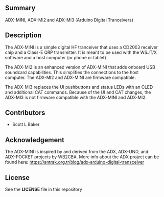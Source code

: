 
## Summary

ADX-MINI, ADX-MI2 and ADX-MI3 (Arduino Digital Tranceivers)


## Description


The ADX-MINI is a simple digital HF tranceiver that uses a CD2003 receiver chip
and a Class-E QRP transmitter. It is meant to be used with the WSJT/X software
and a host computer (or phone or tablet).

The ADX-MI2 is an enhanced version of ADX-MINI that adds onboard USB soundcard capabilities. This simplifies the connections to the host computer. The ADX-MI2 and ADX-MINI are firmware compatible.

The ADX-MI3 replaces the UI pushbuttons and status LEDs with an OLED and additional CAT commands. Because of the UI and CAT changes, the ADX-MI3 is not firmware compatible with the ADX-MINI and ADX-MI2.


## Contributors

* Scott L Baker


## Acknowledgement

The ADX-MINI is inspired by and derived from the ADX, ADX-UNO, and ADX-POCKET
projects by WB2CBA. More info about the ADX project can be found here:
https://antrak.org.tr/blog/adx-arduino-digital-transceiver


## License

See the **LICENSE** file in this repository


